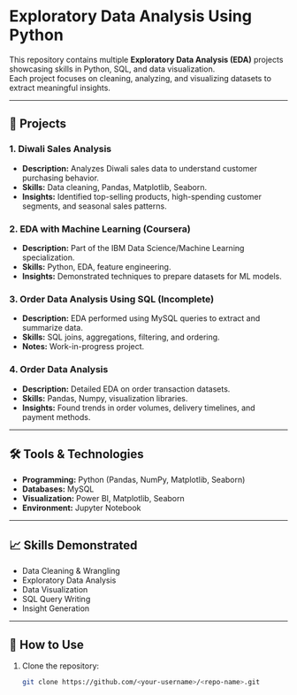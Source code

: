# Exploratory Data Analysis Using Python

This repository contains multiple **Exploratory Data Analysis (EDA)** projects showcasing skills in Python, SQL, and data visualization.  
Each project focuses on cleaning, analyzing, and visualizing datasets to extract meaningful insights.

---

## 📂 Projects

### 1. Diwali Sales Analysis
- **Description:** Analyzes Diwali sales data to understand customer purchasing behavior.
- **Skills:** Data cleaning, Pandas, Matplotlib, Seaborn.
- **Insights:** Identified top-selling products, high-spending customer segments, and seasonal sales patterns.

### 2. EDA with Machine Learning (Coursera)
- **Description:** Part of the IBM Data Science/Machine Learning specialization.
- **Skills:** Python, EDA, feature engineering.
- **Insights:** Demonstrated techniques to prepare datasets for ML models.

### 3. Order Data Analysis Using SQL (Incomplete)
- **Description:** EDA performed using MySQL queries to extract and summarize data.
- **Skills:** SQL joins, aggregations, filtering, and ordering.
- **Notes:** Work-in-progress project.

### 4. Order Data Analysis
- **Description:** Detailed EDA on order transaction datasets.
- **Skills:** Pandas, Numpy, visualization libraries.
- **Insights:** Found trends in order volumes, delivery timelines, and payment methods.

---

## 🛠 Tools & Technologies
- **Programming:** Python (Pandas, NumPy, Matplotlib, Seaborn)
- **Databases:** MySQL
- **Visualization:** Power BI, Matplotlib, Seaborn
- **Environment:** Jupyter Notebook

---

## 📈 Skills Demonstrated
- Data Cleaning & Wrangling
- Exploratory Data Analysis
- Data Visualization
- SQL Query Writing
- Insight Generation

---

## 🚀 How to Use
1. Clone the repository:
   ```bash
   git clone https://github.com/<your-username>/<repo-name>.git
